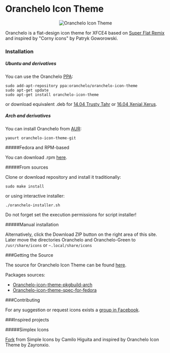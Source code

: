 Oranchelo Icon Theme
===============
<p align="center"><img title="Oranchelo Icon Theme" src="http://oi64.tinypic.com/30s9abb.jpg"/></p>

Oranchelo is a flat-design icon theme for XFCE4 based on [Super Flat Remix](https://github.com/daniruiz/Super-Flat-Remix) and inspired by "Corny icons" by Patryk Goworowski.

### Installation

##### Ubuntu and derivatives

You can use the Oranchelo [PPA](https://launchpad.net/~oranchelo/+archive/ubuntu/oranchelo-icon-theme):

    sudo add-apt-repository ppa:oranchelo/oranchelo-icon-theme
    sudo apt-get update
    sudo apt-get install oranchelo-icon-theme

or download equivalent .deb for [14.04 Trusty Tahr](https://github.com/OrancheloTeam/oranchelo-icon-theme/releases/download/v0.7.4/oranchelo-icon-theme_0.7.4.ubuntu14.04.1_all.deb) or [16.04 Xenial Xerus](https://github.com/OrancheloTeam/oranchelo-icon-theme/releases/download/v0.7.4/oranchelo-icon-theme_0.7.4.ubuntu16.04.1_all.deb).

##### Arch and derivatives

You can install Oranchelo from [AUR](https://aur.archlinux.org/packages/oranchelo-icon-theme-git):

    yaourt oranchelo-icon-theme-git

#####Fedora and RPM-based

You can download .rpm [here](https://github.com/OrancheloTeam/oranchelo-icon-theme/releases/download/v0.7.4/oranchelo-icon-theme-0.7.4-1.fc23.noarch.rpm).

#####From sources

Clone or download repository and install it traditionally:

    sudo make install

or using interactive installer:

    ./oranchelo-installer.sh

Do not forget set the execution permissions for script installer!

#####Manual installation

Alternatively, click the Download ZIP button on the right area of this site. Later move the directories Oranchelo and Oranchelo-Green to `/usr/share/icons` or `~.local/share/icons`

###Getting the Source

The source for Oranchelo Icon Theme can be found [here](http://zayronxio.deviantart.com/art/Oranchelo-icons-beta-v0-7-4-567346368).

Packages sources:

- [Oranchelo-icon-theme-pkgbuild-arch](https://github.com/fjospinas/oranchelo-incon-theme-pkgbuild-arch)
- [Oranchelo-icon-theme-spec-for-fedora](https://github.com/fjospinas/Oranchelo-icon-theme-spec-for-fedora)

###Contributing

For any suggestion or request icons exists a [group in Facebook](https://www.facebook.com/groups/887649787956083/).

###Inspired projects

#####Simplex Icons

[Fork](http://dannexreloadex.deviantart.com/art/Simplex-icons-v0-2-beta-597696153) from Simple Icons by Camilo Higuita and inspired by Oranchelo Icon Theme by Zayronxio.
